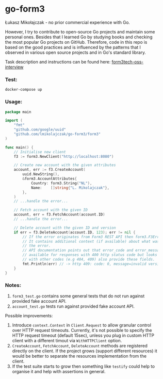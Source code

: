 # go-form3

Łukasz Mikołajczak - no prior commercial experience with Go.

However, I try to contribute to open-source Go projects and maintain some personal ones. Besides that I learned Go by studying books and checking the most popular Go projects on GitHub. Therefore, code in this repo is based on the good practices and is influenced by the patterns that I observed in various open source projects and in Go's standard library.

Task description and instructions can be found here: [form3tech-oss-interview](https://github.com/form3tech-oss/interview-accountapi)

### Test:

```
docker-compose up
```

### Usage:

```go
package main

import (
	"fmt"
	"github.com/google/uuid"
	"github.com/lmikolajczak/go-form3/form3"
)

func main() {
	// Initialise new client
	f3 := form3.NewClient("http://localhost:8080")

	// Create new account with the given attributes
	account, err := f3.CreateAccount(
		uuid.NewString(),
		&form3.AccountAttributes{
			Country: form3.String("NL"),
			Name:    []string{"L. Mikolajczak"},
		},
	)
	// ...handle the error...

	// Fetch account with the given ID
	account, err = f3.FetchAccount(account.ID)
	// ...handle the error...

	// Delete account with the given ID and version
	if err = f3.DeleteAccount(account.ID, 123); err != nil {
		// If the error originates from Form3 REST API then form3.F3Error is returned
		// It contains additional context (if available) about what was the cause of
		// the error.
		// API documentation points out that error_code and error_message fields are
		// available for responses with 400 http status code but looks like responses
		// with other codes (e.g 404, 409) also provide these fields.
		fmt.Println(err) // -> http 409: code: 0, message=invalid version
	}
}
```

### Notes:

1. `form3_test.go` contains some general tests that do not run against provided fake account API.
2. `account_test.go` tests run against provided fake account API.

Possible improvements:

1. Introduce `context.Context` in `Client.Request` to allow granular control over HTTP request timeouts. Currently, it's not possible to specify the HTTP request timeout (default 15sec), unless you plug in custom HTTP client with a different timout via `WithHTTPClient` option.
2. `CreateAccount`, `FetchAccount`, `DeleteAccount` methods are registered directly on the client. If the project grows (support different resources) it would be better to separate the resources implementation from the client.
3. If the test suite starts to grow then something like `testify` could help to organise it and help with assertions in general.
